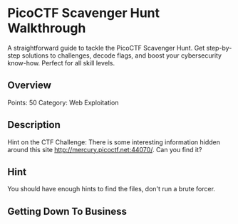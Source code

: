 # PicoCTF Scavenger Hunt Walkthrough

 A straightforward guide to tackle the PicoCTF Scavenger Hunt. Get step-by-step solutions to challenges, decode flags, and boost your cybersecurity know-how. Perfect for all skill levels.

## Overview
Points: 50
Category: Web Exploitation

## Description
Hint on the CTF Challenge: There is some interesting information hidden around this site http://mercury.picoctf.net:44070/. Can you find it?

## Hint
You should have enough hints to find the files, don't run a brute forcer.

## Getting Down To Business


